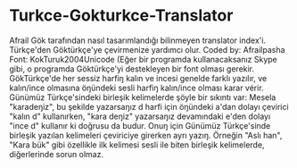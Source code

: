 # Turkce-Gokturkce-Translator

Afrail Gök tarafından nasıl tasarımlandığı bilinmeyen translator index'i. Türkçe'den Göktürkçe'ye çevirmenize yardımcı olur.
Coded by: Afrailpasha
Font: KokTuruk2004Unicode (Eğer bir programda kullanacaksanız Skype gibi, o programda Göktürkçe'yi destekleyen bir font olması gerekir.
GökTürkçe'de her sessiz harfiŋ kalın ve incesi genelde farklı yazılır, ve kalın/ince olmasına öŋündeki sesli harfiŋ kalın/ince olması karar vérir. Günümüz Türkçe'sindeki birleşik kelimelerde şöyle bir sıkıntı var: Mesela "karadeŋiz", bu şekilde yazarsaŋız d harfi için öŋündeki a'dan dolayı çevirici "kalın d" kullanırken, "kara deŋiz" yazarsaŋız devamındaki e'den dolayı "ince d" kullanır ki doğrusu da budur. Onuŋ için Günümüz Türkçe'sinde birleşik yazılan kelimeleri çeviriciye girerken ayrı yazıŋ. Örneğin "Aslı han", "Kara bük"  gibi özellikle ilk kelimesi sesli ile biten birleşik kelimelerde, diğerlerinde sorun olmaz.
